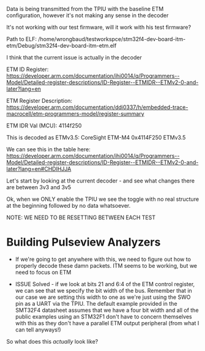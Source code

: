 Data is being transmitted from the TPIU with the baseline ETM configuration, however it's not making any sense in the decoder

It's not working with our test firmware, will it work with his test firmware? 

Path to ELF: /home/wrongbaud/testworkspce/stm32f4-dev-board-itm-etm/Debug/stm32f4-dev-board-itm-etm.elf

I think that the current issue is actually in the decoder

ETM ID Register: https://developer.arm.com/documentation/ihi0014/q/Programmers--Model/Detailed-register-descriptions/ID-Register--ETMIDR--ETMv2-0-and-later?lang=en

ETM Register Description: https://developer.arm.com/documentation/ddi0337/h/embedded-trace-macrocell/etm-programmers-model/register-summary

ETM IDR Val (MCU): 4114f250

This is decoded as ETMv3.5: CoreSight ETM-M4	0x4114F250	ETMv3.5

We can see this in the table here: https://developer.arm.com/documentation/ihi0014/q/Programmers--Model/Detailed-register-descriptions/ID-Register--ETMIDR--ETMv2-0-and-later?lang=en#CHDIHJJA

Let's start by looking at the current decoder - and see what changes there are between 3v3 and 3v5

Ok, when we ONLY enable the TPIU we see the toggle with no real structure at the beginning followed by no data whatsoever.

NOTE: WE NEED TO BE RESETTING BETWEEN EACH TEST

# Building Pulseview Analyzers

- If we're going to get anywhere with this, we need to figure out how to properly decode these damn packets. ITM seems to be working, but we need to focus on ETM

- ISSUE Solved - if we look at bits 21 and 6:4 of the ETM control register, we can see that we specify the bit width of the bus. Remember that in our case we are setting this width to one as we're just using the SWO pin as a UART via the TPIU. The default example provided in the SMT32F4 datasheet assumes that we have a four bit width and all of the public examples using an STM32F1 don't have to concern themselves with this as they don't have a parallel ETM output peripheral (from what I can tell anyways!)

So what does this _actually_ look like?


